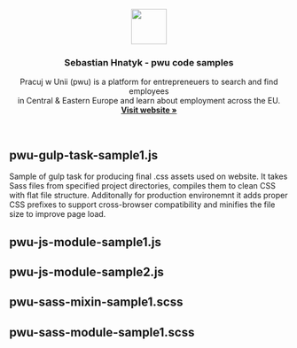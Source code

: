 <p align="center">
  <a href="https://www.pracujwunii.pl/">
    <img src="https://www.pracujwunii.pl/assets/img/logo/logo-icon.png" width=64 height=64>
  </a>

  <h3 align="center">Sebastian Hnatyk - pwu code samples</h3>

  <p align="center">
    Pracuj w Unii (pwu) is a platform for entrepreneuers to search and find employees 
    <br>
    in Central & Eastern Europe and learn about employment across the EU.
    <br>
    <a href="https://www.pracujwunii.pl/"><strong>Visit website &raquo;</strong></a>
  </p>
</p>

<br>

## pwu-gulp-task-sample1.js
Sample of gulp task for producing final .css assets used on website. It takes Sass files from specified project directories, compiles them to clean CSS with flat file structure. Additonally for production environemnt it adds proper CSS prefixes to support cross-browser compatibility and minifies the file size to improve page load.

## pwu-js-module-sample1.js

## pwu-js-module-sample2.js

## pwu-sass-mixin-sample1.scss

## pwu-sass-module-sample1.scss




